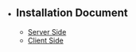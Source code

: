 - ## Installation Document
    - [Server Side](/{{route}}/{{version}}/server)
    - [Client Side](/{{route}}/{{version}}/client)
